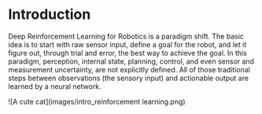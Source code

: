 # Introduction

Deep Reinforcement Learning for Robotics is a paradigm shift. 
The basic idea is to start with raw sensor input, define a goal for the robot, and let it figure out, through trial and error, the best way to achieve the goal.
In this paradigm, perception, internal state, planning, control, and even sensor and measurement uncertainty, are not explicitly defined. 
All of those traditional steps between observations (the sensory input) and actionable output are learned by a neural network.

![A cute cat](images/intro_reinforcement learning.png)

